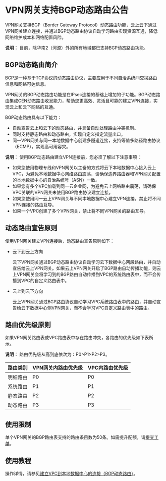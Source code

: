 # VPN网关支持BGP动态路由公告

VPN网关支持BGP（Border Gateway Protocol）动态路由功能，云上云下通过VPN网关建立连接，并通过BGP动态路由协议自动学习路由实现资源互通，降低网络维护成本和网络配置风险。

**说明：** 目前，除华南2（河源）外的所有地域都已支持BGP动态路由功能。

## BGP动态路由简介

BGP是一种基于TCP协议的动态路由协议，主要应用于不同自治系统间交换路由信息和网络可达信息。

VPN网关的BGP动态路由功能是在IPsec连接的基础上增加的子功能。BGP动态路由集成CEN动态路由收发能力，帮助您更高效、灵活且可靠的建立VPN连接，实现云上和云下网络的互通。

BGP动态路由具有以下能力：

-   自动宣告云上和云下的动态路由，并具备自动处理路由冲突机制。
-   同时支持静态路由和动态路由，实现自定义指定流量出口。
-   同一VPN网关与同一本地数据中心创建多隧道连接，支持等值多路径路由协议（ECMP），实现高可用容灾。

**说明：** 使用BGP动态路由建立VPN连接前，您必须了解以下注意事项：

-   如果您使用物理专线和VPN网关以主备的方式将云下本地数据中心接入云上VPC，为避免本地数据中心网络路由震荡，请确保边界路由器和VPN网关配置的本地数据中心的自治系统号（ASN）一致。
-   如果您有多个VPC加载到同一云企业网，为避免云上网络路由震荡，请确保VPC关联的VPN网关未使用BGP路由协议建立连接。
-   如果您使用同一云上VPN网关与不同本地数据中心建立VPN连接，禁止将不同VPN连接的路由互导。
-   如果一个VPC创建了多个VPN网关，禁止将不同VPN网关的路由互导。

## 动态路由宣告原则

使用VPN网关建立VPN连接后，动态路由宣告原则如下：

-   云下到云上方向

    云下VPN网关通过BGP动态路由协议自动学习云下数据中心网段路由，并自动宣告给云上VPN网关。如果云上VPN网关开启了BGP路由自动传播功能，则云上VPN网关会将学习到的BGP路由自动传播到VPC的系统路由表中，而不会传播到VPC的自定义路由表中。

-   云上到云下方向

    云上VPN网关通过BGP路由协议自动学习VPC系统路由表中的路由，并自动宣告给云下数据中心侧VPN网关，而不会学习VPC自定义路由表中的路由。


## 路由优先级原则

如果VPN网关路由表或VPC路由表中存在路由冲突，各路由的优先级如下表所示。

**说明：** 路由优先级从高到底依次为：P0\>P1\>P2\>P3。

|路由类别|VPN网关内路由优先级|VPC内路由优先级|
|----|-----------|---------|
|明细路由|P0|P0|
|系统路由|P1|P1|
|静态路由|P2|P2|
|动态路由|P3|P3|

## 使用限制

单个VPN网关的BGP路由表支持的路由条目数为50条。如需提升配额，请[提交工单](https://selfservice.console.aliyun.com/ticket/category/vpn/today)。

## 使用教程

操作详情，请参见[建立VPC到本地数据中心的连接（BGP动态路由）](/cn.zh-CN/IPsec-VPN入门/建立VPC到本地数据中心的连接（BGP动态路由）.md)。


